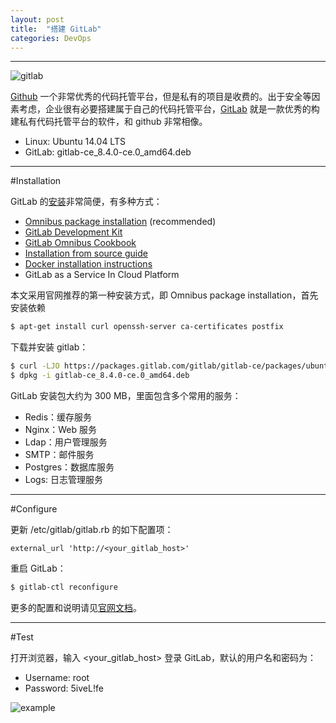 ```yaml
---
layout: post
title:  "搭建 GitLab"
categories: DevOps
---
```


----------

![gitlab](http://7xp2eu.com1.z0.glb.clouddn.com/gitlab.png)

[Github](http:\\github.com) 一个非常优秀的代码托管平台，但是私有的项目是收费的。出于安全等因素考虑，企业很有必要搭建属于自己的代码托管平台，[GitLab](https://about.gitlab.com/) 就是一款优秀的构建私有代码托管平台的软件，和 github 非常相像。

- Linux: Ubuntu 14.04 LTS
- GitLab: gitlab-ce\_8.4.0-ce.0\_amd64.deb

-----------

#Installation

GitLab 的[安装](https://about.gitlab.com/installation/)非常简便，有多种方式：

- [Omnibus package installation](https://about.gitlab.com/downloads/) (recommended)
- [GitLab Development Kit](https://gitlab.com/gitlab-org/gitlab-development-kit/blob/master/README.md)
- [GitLab Omnibus Cookbook](https://gitlab.com/gitlab-org/cookbook-omnibus-gitlab/blob/master/README.md)
- [Installation from source guide](https://gitlab.com/gitlab-org/gitlab-ce/blob/master/doc/install/installation.md)
- [Docker installation instructions](https://gitlab.com/gitlab-org/gitlab-ce/tree/master/docker)
- GitLab as a Service In Cloud Platform

本文采用官网推荐的第一种安装方式，即 Omnibus package installation，首先安装依赖

~~~ bash
$ apt-get install curl openssh-server ca-certificates postfix
~~~ 
下载并安装 gitlab：

~~~ bash
$ curl -LJO https://packages.gitlab.com/gitlab/gitlab-ce/packages/ubuntu/trusty/gitlab-ce_8.4.0-ce.0_amd64.deb/download
$ dpkg -i gitlab-ce_8.4.0-ce.0_amd64.deb
~~~ 

GitLab 安装包大约为 300 MB，里面包含多个常用的服务：

- Redis：缓存服务
- Nginx：Web 服务
- Ldap：用户管理服务
- SMTP：邮件服务
- Postgres：数据库服务
- Logs: 日志管理服务

-----------

#Configure

更新 /etc/gitlab/gitlab.rb 的如下配置项：

~~~ 
external_url 'http://<your_gitlab_host>'
~~~ 

重启 GitLab：

~~~ bash
$ gitlab-ctl reconfigure
~~~ 

更多的配置和说明请见[官网文档](http://doc.gitlab.com/omnibus/)。

----------
#Test

打开浏览器，输入 \<your\_gitlab\_host\> 登录 GitLab，默认的用户名和密码为：

- Username: root 
- Password: 5iveL!fe

![example](http://7xp2eu.com1.z0.glb.clouddn.com/gitlab_example.png)

